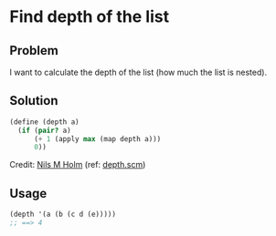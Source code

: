 # Find depth of the list

## Problem

I want to calculate the depth of the list (how much the list is nested).

## Solution

```scheme
(define (depth a)
  (if (pair? a)
      (+ 1 (apply max (map depth a)))
      0))
```

Credit: [Nils M Holm](http://t3x.org/) (ref: [depth.scm](http://t3x.org/s9fes/depth.scm.html))

## Usage

```scheme
(depth '(a (b (c d (e)))))
;; ==> 4
```
